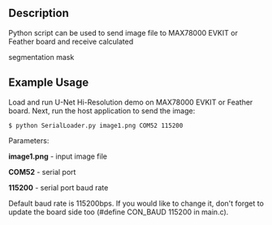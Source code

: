 ## Description

Python script can be used to send image file to MAX78000 EVKIT or Feather board and receive calculated

segmentation mask


## Example Usage

Load and run U-Net Hi-Resolution demo on MAX78000 EVKIT or Feather board. Next, run the host application to send the image:

```
$ python SerialLoader.py image1.png COM52 115200
```

Parameters: 

**image1.png** - input image file

**COM52** - serial port

**115200** - serial port baud rate

Default baud rate is 115200bps. If you would like to change it, don't forget 
to update the board side too (#define CON_BAUD 115200 in main.c).
